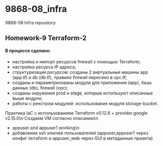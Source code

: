 
# 9868-08_infra
9868-08 Infra repository

## Homework-9 Terraform-2

#### В процессе сделано:

- настройка и импорт ресурсов firewall с помощью Terraform;
- настройка ресурса IP адреса;
- структуризация ресурсов: созданы 2 виртуальные машины app (app.tf) и db (db.tf), правило firewall пересено в vpc.tf;
- созданы и параметризованы модули для приложения (app), базы данных (db), firewall (vpc);
- созданы окружения  prod и stage, которые используют описанные выше модули;
- работы с реестром модулей: использование модуля storage-bucket.




Практика IaC c использованием Terraform v0.12.8 + provider.google v2.15.0\n
Создаем VM согласно описанию\n
* appuser and appuser1 working\n
* добавление ssh ключей пользователей (appuser,appuser1 через конфиг terraform и appuser_web через GUI в метаданные проекта)

